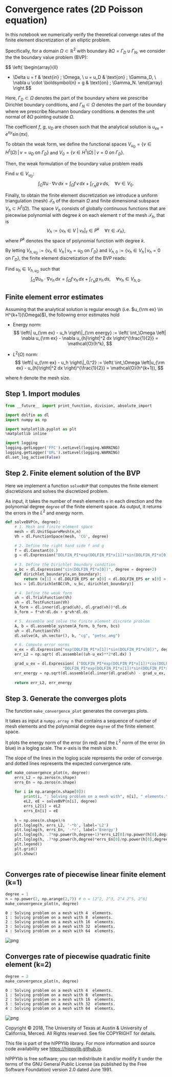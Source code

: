 
# Convergence rates (2D Poisson equation)

In this notebook we numerically verify the theoretical converge rates of the finite element discretization of an elliptic problem.

Specifically, for a domain $\Omega \subset \mathbb{R}^2$ with boundary $\partial \Omega = \Gamma_D \cup \Gamma_N$, we consider the  the boundary value problem (BVP):

$$ 
\left\{
\begin{array}{ll}
- \Delta u = f  & \text{in} \; \Omega, \\
u = u_D & \text{on} \; \Gamma_D, \\
\nabla u \cdot \boldsymbol{n} = g & \text{on} \; \Gamma_N.
\end{array}
\right.$$

Here, $\Gamma_D \subset \Omega$ denotes the part of the boundary where we prescribe Dirichlet boundary conditions, and $\Gamma_N \subset \Omega$ denotes the part of the boundary where we prescribe Neumann boundary conditions. $\boldsymbol{n}$ denotes the unit normal of $\partial \Omega$ pointing outside $\Omega$. 

The coefficient $f$, $g$, $u_D$ are chosen such that the analytical solution is $u_{ex} = e^{\pi y} \sin(\pi x)$.

To obtain the weak form, we define the functional spaces $V_{u_D} = \{ v \in H^1(\Omega) \, |\, v = u_D \text{ on } \Gamma_D\}$ and $V_{0} = \{ v \in H^1(\Omega) \,| \, v = 0 \text{ on } \Gamma_D\}$.

Then, the weak formulation of the boundary value problem reads

Find $u \in V_{u_D}$:
$$ \int_\Omega \nabla u \cdot \nabla v \, dx = \int_\Omega f\,v \, dx + \int_{\Gamma_N} g\,v\,ds, \quad \forall v \in V_0. $$

Finally, to obtain the finite element discretization we introduce a uniform triangulation (mesh) $\mathcal{T}_h$ of the domain $\Omega$ and finite dimensional subspace $V_h \subset H^1(\Omega)$. 
The space $V_{h}$ consists of globally continuous functions that are piecewise polynomial with degree $k$ on each element $\tau$ of the mesh $\mathcal{T}_h$, that is
$$ V_h := \left\{ v_h \in V \; | \; \left. v_h \right|_{\tau} \in P^{k} \quad  \forall \tau \in \mathcal{T}_h \right\},$$
where $P^{k}$ denotes the space of polynomial function with degree $k$.

By letting $V_{h, u_D} := \{ v_h \in V_h \, | \, v_h = u_D \text{ on } \Gamma_D\}$ and $V_{h, 0} := \{ v_h \in V_h \, | \, v_h = 0 \text{ on } \Gamma_D\}$, the finite element discretization of the BVP reads:

Find $u_h \in V_{h, u_D}$ such that
$$ \int_\Omega \nabla u_h \cdot \nabla v_h \, dx = \int_\Omega f\,v_h \, dx + \int_{\Gamma_N} g\,v_h\,ds, \quad \forall v_h \in V_{h,0}. $$

## Finite element error estimates

Assuming that the analytical solution is regular enough (i.e. $u_{\rm ex} \in H^{k+1}(\Omega)$), the following error estimates hold

- Energy norm:
$$ \left\| u_{\rm ex} - u_h \right\|_{\rm energy} := \left( \int_\Omega \left| \nabla u_{\rm ex} - \nabla u_{h}\right|^2 dx \right)^{\frac{1}{2}} = \mathcal{O}(h^k), $$

- $L^2(\Omega)$ norm:
$$ \left\| u_{\rm ex} - u_h \right\|_{L^2} := \left( \int_\Omega \left|u_{\rm ex} - u_{h}\right|^2 dx \right)^{\frac{1}{2}} = \mathcal{O}(h^{k+1}), $$

where $h$ denote the mesh size.

## Step 1. Import modules


```python
from __future__ import print_function, division, absolute_import

import dolfin as dl
import numpy as np

import matplotlib.pyplot as plt
%matplotlib inline

import logging
logging.getLogger('FFC').setLevel(logging.WARNING)
logging.getLogger('UFL').setLevel(logging.WARNING)
dl.set_log_active(False)
```

## Step 2. Finite element solution of the BVP

Here we implement a function `solveBVP` that computes the finite element discretizions and solves the discretized problem.

As input, it takes the number of mesh elements `n` in each direction and the polynomial degree `degree` of the finite element space. As output, it returns the errors in the $L^2$ and energy norm.


```python
def solveBVP(n, degree):
    # 1. Mesh and finite element space
    mesh = dl.UnitSquareMesh(n,n)
    Vh = dl.FunctionSpace(mesh, 'CG', degree)

    # 2. Define the right hand side f and g
    f = dl.Constant(0.)
    g = dl.Expression("DOLFIN_PI*exp(DOLFIN_PI*x[1])*sin(DOLFIN_PI*x[0])", degree=degree+2)
    
    # 3. Define the Dirichlet boundary condition
    u_bc = dl.Expression("sin(DOLFIN_PI*x[0])", degree = degree+2)
    def dirichlet_boundary(x,on_boundary):
        return (x[1] < dl.DOLFIN_EPS or x[0] < dl.DOLFIN_EPS or x[0] > 1.0 - dl.DOLFIN_EPS) and on_boundary
    bcs = [dl.DirichletBC(Vh, u_bc, dirichlet_boundary)]

    # 4. Define the weak form
    uh = dl.TrialFunction(Vh)
    vh = dl.TestFunction(Vh)
    A_form = dl.inner(dl.grad(uh), dl.grad(vh))*dl.dx
    b_form = f*vh*dl.dx + g*vh*dl.ds

    # 5. Assemble and solve the finite element discrete problem
    A, b = dl.assemble_system(A_form, b_form, bcs)
    uh = dl.Function(Vh)
    dl.solve(A, uh.vector(), b, "cg", "petsc_amg")

    # 6. Compute error norms
    u_ex = dl.Expression("exp(DOLFIN_PI*x[1])*sin(DOLFIN_PI*x[0])", degree = degree+2, domain=mesh)
    err_L2 = np.sqrt( dl.assemble((uh-u_ex)**2*dl.dx) ) 

    grad_u_ex = dl.Expression( ("DOLFIN_PI*exp(DOLFIN_PI*x[1])*cos(DOLFIN_PI*x[0])",
                         "DOLFIN_PI*exp(DOLFIN_PI*x[1])*sin(DOLFIN_PI*x[0])"), degree = degree+2, domain=mesh )
    err_energy = np.sqrt(dl.assemble(dl.inner(dl.grad(uh) - grad_u_ex, dl.grad(uh) - grad_u_ex)*dl.dx))
    
    return err_L2, err_energy
```

## Step 3. Generate the converges plots

The function `make_convergence_plot` generates the converges plots.

It takes as input a `numpy.array n` that contains a sequence of number of mesh elements and the polynomial degree `degree` of the finite element space.

It plots the energy norm of the error (in red) and the $L^2$ norm of the error (in blue) in a loglog scale. The $x$-axis is the mesh size $h$.

The slope of the lines in the loglog scale represents the order of converge and dotted lines represents the expected convergence rate.


```python
def make_convergence_plot(n, degree):
    errs_L2 = np.zeros(n.shape)
    errs_En = np.zeros(n.shape)
    
    for i in np.arange(n.shape[0]):
        print(i, ": Solving problem on a mesh with", n[i], " elements.")
        eL2, eE = solveBVP(n[i], degree)
        errs_L2[i] = eL2
        errs_En[i] = eE
        
    h = np.ones(n.shape)/n
    plt.loglog(h, errs_L2, '-*b', label='L2')
    plt.loglog(h, errs_En, '-*r', label='Energy')
    plt.loglog(h, .7*np.power(h,degree+1)*errs_L2[0]/np.power(h[0],degree+1), '--b', label = 'order {0}'.format(degree+1))
    plt.loglog(h, .7*np.power(h,degree)*errs_En[0]/np.power(h[0],degree), '--r', label = 'order {0}'.format(degree))
    plt.legend()
    plt.grid()
    plt.show()
    
```

## Converges rate of piecewise linear finite element (k=1)


```python
degree = 1
n = np.power(2, np.arange(2,7)) # n = [2^2, 2^3, 2^4 2^5, 2^6]
make_convergence_plot(n, degree)
```

    0 : Solving problem on a mesh with 4  elements.
    1 : Solving problem on a mesh with 8  elements.
    2 : Solving problem on a mesh with 16  elements.
    3 : Solving problem on a mesh with 32  elements.
    4 : Solving problem on a mesh with 64  elements.



![png](ConvergenceRates2D_files/ConvergenceRates2D_9_1.png)


## Converges rate of piecewise quadratic finite element (k=2)


```python
degree = 2
make_convergence_plot(n, degree)
```

    0 : Solving problem on a mesh with 4  elements.
    1 : Solving problem on a mesh with 8  elements.
    2 : Solving problem on a mesh with 16  elements.
    3 : Solving problem on a mesh with 32  elements.
    4 : Solving problem on a mesh with 64  elements.



![png](ConvergenceRates2D_files/ConvergenceRates2D_11_1.png)


Copyright &copy; 2018, The University of Texas at Austin & University of California, Merced. All Rights reserved. See file COPYRIGHT for details.

This file is part of the hIPPYlib library. For more information and source code availability see https://hippylib.github.io.

hIPPYlib is free software; you can redistribute it and/or modify it under the terms of the GNU General Public License (as published by the Free Software Foundation) version 2.0 dated June 1991.
